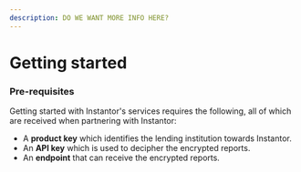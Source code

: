 ```yaml
---
description: DO WE WANT MORE INFO HERE?
---
```


# Getting started

### Pre-requisites

Getting started with Instantor's services requires the following, all of which are received when partnering with Instantor:

* A **product key** which identifies the lending institution towards Instantor.
* An **API key** which is used to decipher the encrypted reports.
* An **endpoint** that can receive the encrypted reports.

